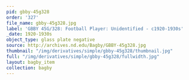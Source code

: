 ```yaml
---
pid: gbby-45g328
order: '327'
file_name: gbby-45g328.jpg
label: 'GBBY 45G/328: Football Player: Unidentified - c1920-1930s'
_date: 1920-1930s
object_type: glass plate negative
source: http://archives.nd.edu/Bagby/GBBY-45g328.jpg
thumbnail: "/img/derivatives/simple/gbby-45g328/thumbnail.jpg"
full: "/img/derivatives/simple/gbby-45g328/fullwidth.jpg"
layout: bagby_item
collection: bagby
---
```

